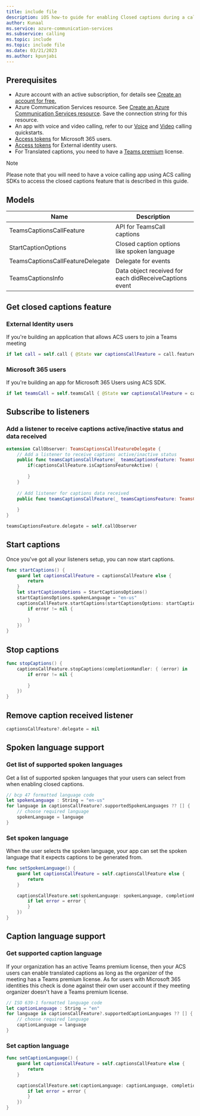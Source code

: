 ```yaml
---
title: include file
description: iOS how-to guide for enabling Closed captions during a call.
author: Kunaal
ms.service: azure-communication-services
ms.subservice: calling
ms.topic: include
ms.topic: include file
ms.date: 03/21/2023
ms.author: kpunjabi
---
```


## Prerequisites
- Azure account with an active subscription, for details see [Create an account for free.](https://azure.microsoft.com/free/)
- Azure Communication Services resource. See [Create an Azure Communication Services resource](../../../../quickstarts/create-communication-resource.md?tabs=windows&pivots=platform-azp). Save the connection string for this resource. 
- An app with voice and video calling, refer to our [Voice](../../../../quickstarts/voice-video-calling/getting-started-with-calling.md) and [Video](../../../../quickstarts/voice-video-calling/get-started-with-video-calling.md) calling quickstarts.
- [Access tokens](../../../../quickstarts/manage-teams-identity.md) for Microsoft 365 users. 
- [Access tokens](../../../../quickstarts/identity/access-tokens.md) for External identity users.
- For Translated captions, you need to have a [Teams premium](/MicrosoftTeams/teams-add-on-licensing/licensing-enhance-teams#meetings) license.

>[!NOTE]
>Please note that you will need to have a voice calling app using ACS calling SDKs to access the closed captions feature that is described in this guide.

## Models
| Name | Description |
|------|-------------|
| TeamsCaptionsCallFeature | API for TeamsCall captions |
| StartCaptionOptions | Closed caption options like spoken language |
| TeamsCaptionsCallFeatureDelegate | Delegate for events |
| TeamsCaptionsInfo | Data object received for each didReceiveCaptions event |

## Get closed captions feature 

### External Identity users

If you're building an application that allows ACS users to join a Teams meeting 

``` swift
if let call = self.call { @State var captionsCallFeature = call.feature(Features.teamsCaptions) }
```

### Microsoft 365 users 

If you're building an app for Microsoft 365 Users using ACS SDK. 

``` swift
if let teamsCall = self.teamsCall { @State var captionsCallFeature = call.feature(Features.teamsCaptions) }
```

## Subscribe to listeners

### Add a listener to receive captions active/inactive status and data received

```swift
extension CallObserver: TeamsCaptionsCallFeatureDelegate {
    // Add a listener to receive captions active/inactive status
    public func teamsCaptionsCallFeature(_ teamsCaptionsFeature: TeamsCaptionsCallFeature, didChangeCaptionsActiveState args: PropertyChangedEventArgs) {
        if(captionsCallFeature.isCaptionsFeatureActive) {
            
        }
    }
    
    // Add listener for captions data received
    public func teamsCaptionsCallFeature(_ teamsCaptionsFeature: TeamsCaptionsCallFeature, didReceiveCaptions: TeamsCaptionsInfo) {
        
    }
}

teamsCaptionsFeature.delegate = self.callObserver
```

## Start captions

Once you've got all your listeners setup, you can now start captions.

``` swift
func startCaptions() {
    guard let captionsCallFeature = captionsCallFeature else {
        return
    }
    let startCaptionsOptions = StartCaptionsOptions()
    startCaptionsOptions.spokenLanguage = "en-us"
    captionsCallFeature.startCaptions(startCaptionsOptions: startCaptionsOptions, completionHandler: { (error) in
        if error != nil {
            
        }
    })
}
```

## Stop captions

``` swift
func stopCaptions() {
    captionsCallFeature.stopCaptions(completionHandler: { (error) in
        if error != nil {
            
        }
    })
}
```

## Remove caption received listener

``` swift
captionsCallFeature?.delegate = nil
```

## Spoken language support 

### Get list of supported spoken languages
Get a list of supported spoken languages that your users can select from when enabling closed captions. 

``` swift
// bcp 47 formatted language code
let spokenLanguage : String = "en-us"
for language in captionsCallFeature?.supportedSpokenLanguages ?? [] {
    // choose required language
    spokenLanguage = language
}
```

### Set spoken language 
When the user selects the spoken language, your app can set the spoken language that it expects captions to be generated from. 

``` swift 
func setSpokenLanguage() {
    guard let captionsCallFeature = self.captionsCallFeature else {
        return
    }

    captionsCallFeature.set(spokenLanguage: spokenLanguage, completionHandler: { (error) in
        if let error = error {
        }
    })
}
```

## Caption language support 

### Get supported caption language 

If your organization has an active Teams premium license, then your ACS users can enable translated captions as long as the organizer of the meeting has a Teams premium license. As for users with Microsoft 365 identities this check is done against their own user account if they meeting organizer doesn't have a Teams premium license.

``` swift
// ISO 639-1 formatted language code
let captionLanguage : String = "en"
for language in captionsCallFeature?.supportedCaptionLanguages ?? [] {
    // choose required language
    captionLanguage = language
}
```
### Set caption language 

``` swift
func setCaptionLanguage() {
    guard let captionsCallFeature = self.captionsCallFeature else {
        return
    }

    captionsCallFeature.set(captionLanguage: captionLanguage, completionHandler: { (error) in
        if let error = error {
        }
    })
}
```
